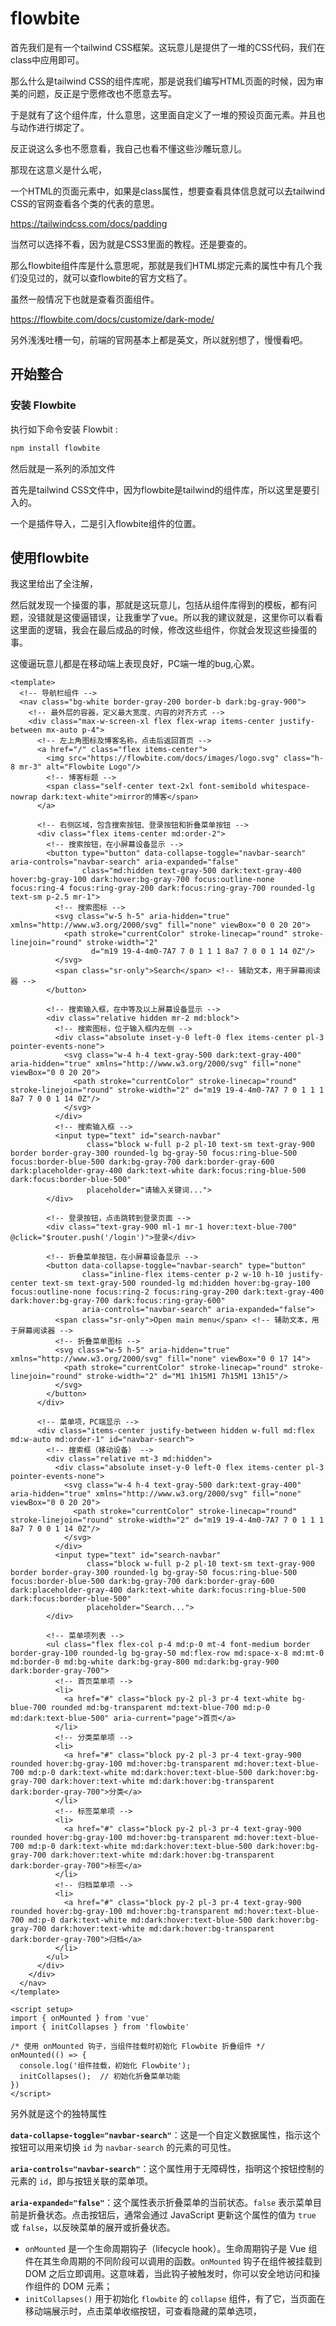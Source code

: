# flowbite

首先我们是有一个tailwind CSS框架。这玩意儿是提供了一堆的CSS代码，我们在class中应用即可。

那么什么是tailwind CSS的组件库呢，那是说我们编写HTML页面的时候，因为审美的问题，反正是宁愿修改也不愿意去写。

于是就有了这个组件库，什么意思，这里面自定义了一堆的预设页面元素。并且也与动作进行绑定了。

反正说这么多也不愿意看，我自己也看不懂这些沙雕玩意儿。

那现在这意义是什么呢，

一个HTML的页面元素中，如果是class属性，想要查看具体信息就可以去tailwind CSS的官网查看各个类的代表的意思。

https://tailwindcss.com/docs/padding

当然可以选择不看，因为就是CSS3里面的教程。还是要查的。



那么flowbite组件库是什么意思呢，那就是我们HTML绑定元素的属性中有几个我们没见过的，就可以查flowbite的官方文档了。

虽然一般情况下也就是查看页面组件。

https://flowbite.com/docs/customize/dark-mode/

另外浅浅吐槽一句，前端的官网基本上都是英文，所以就别想了，慢慢看吧。

## 开始整合

### 安装 Flowbite

执行如下命令安装 Flowbit :

```bash
npm install flowbite
```

然后就是一系列的添加文件

首先是tailwind CSS文件中，因为flowbite是tailwind的组件库，所以这里是要引入的。

一个是插件导入，二是引入flowbite组件的位置。

## 使用flowbite

我这里给出了全注解，

然后就发现一个操蛋的事，那就是这玩意儿，包括从组件库得到的模板，都有问题，没错就是这傻逼错误，让我重学了vue。所以我的建议就是，这里你可以看看这里面的逻辑，我会在最后成品的时候，修改这些组件，你就会发现这些操蛋的事。

这傻逼玩意儿都是在移动端上表现良好，PC端一堆的bug,心累。

```vue
<template>
  <!-- 导航栏组件 -->
  <nav class="bg-white border-gray-200 border-b dark:bg-gray-900">
    <!-- 最外层的容器，定义最大宽度、内容的对齐方式 -->
    <div class="max-w-screen-xl flex flex-wrap items-center justify-between mx-auto p-4">
      <!-- 左上角图标及博客名称，点击后返回首页 -->
      <a href="/" class="flex items-center">
        <img src="https://flowbite.com/docs/images/logo.svg" class="h-8 mr-3" alt="Flowbite Logo"/>
        <!-- 博客标题 -->
        <span class="self-center text-2xl font-semibold whitespace-nowrap dark:text-white">mirror的博客</span>
      </a>

      <!-- 右侧区域，包含搜索按钮、登录按钮和折叠菜单按钮 -->
      <div class="flex items-center md:order-2">
        <!-- 搜索按钮，在小屏幕设备显示 -->
        <button type="button" data-collapse-toggle="navbar-search" aria-controls="navbar-search" aria-expanded="false"
                class="md:hidden text-gray-500 dark:text-gray-400 hover:bg-gray-100 dark:hover:bg-gray-700 focus:outline-none focus:ring-4 focus:ring-gray-200 dark:focus:ring-gray-700 rounded-lg text-sm p-2.5 mr-1">
          <!-- 搜索图标 -->
          <svg class="w-5 h-5" aria-hidden="true" xmlns="http://www.w3.org/2000/svg" fill="none" viewBox="0 0 20 20">
            <path stroke="currentColor" stroke-linecap="round" stroke-linejoin="round" stroke-width="2"
                  d="m19 19-4-4m0-7A7 7 0 1 1 1 8a7 7 0 0 1 14 0Z"/>
          </svg>
          <span class="sr-only">Search</span> <!-- 辅助文本，用于屏幕阅读器 -->
        </button>

        <!-- 搜索输入框，在中等及以上屏幕设备显示 -->
        <div class="relative hidden mr-2 md:block">
          <!-- 搜索图标，位于输入框内左侧 -->
          <div class="absolute inset-y-0 left-0 flex items-center pl-3 pointer-events-none">
            <svg class="w-4 h-4 text-gray-500 dark:text-gray-400" aria-hidden="true" xmlns="http://www.w3.org/2000/svg" fill="none" viewBox="0 0 20 20">
              <path stroke="currentColor" stroke-linecap="round" stroke-linejoin="round" stroke-width="2" d="m19 19-4-4m0-7A7 7 0 1 1 1 8a7 7 0 0 1 14 0Z"/>
            </svg>
          </div>
          <!-- 搜索输入框 -->
          <input type="text" id="search-navbar"
                 class="block w-full p-2 pl-10 text-sm text-gray-900 border border-gray-300 rounded-lg bg-gray-50 focus:ring-blue-500 focus:border-blue-500 dark:bg-gray-700 dark:border-gray-600 dark:placeholder-gray-400 dark:text-white dark:focus:ring-blue-500 dark:focus:border-blue-500"
                 placeholder="请输入关键词...">
        </div>

        <!-- 登录按钮，点击跳转到登录页面 -->
        <div class="text-gray-900 ml-1 mr-1 hover:text-blue-700" @click="$router.push('/login')">登录</div>

        <!-- 折叠菜单按钮，在小屏幕设备显示 -->
        <button data-collapse-toggle="navbar-search" type="button"
                class="inline-flex items-center p-2 w-10 h-10 justify-center text-sm text-gray-500 rounded-lg md:hidden hover:bg-gray-100 focus:outline-none focus:ring-2 focus:ring-gray-200 dark:text-gray-400 dark:hover:bg-gray-700 dark:focus:ring-gray-600"
                aria-controls="navbar-search" aria-expanded="false">
          <span class="sr-only">Open main menu</span> <!-- 辅助文本，用于屏幕阅读器 -->
          <!-- 折叠菜单图标 -->
          <svg class="w-5 h-5" aria-hidden="true" xmlns="http://www.w3.org/2000/svg" fill="none" viewBox="0 0 17 14">
            <path stroke="currentColor" stroke-linecap="round" stroke-linejoin="round" stroke-width="2" d="M1 1h15M1 7h15M1 13h15"/>
          </svg>
        </button>
      </div>

      <!-- 菜单项，PC端显示 -->
      <div class="items-center justify-between hidden w-full md:flex md:w-auto md:order-1" id="navbar-search">
        <!-- 搜索框（移动设备） -->
        <div class="relative mt-3 md:hidden">
          <div class="absolute inset-y-0 left-0 flex items-center pl-3 pointer-events-none">
            <svg class="w-4 h-4 text-gray-500 dark:text-gray-400" aria-hidden="true" xmlns="http://www.w3.org/2000/svg" fill="none" viewBox="0 0 20 20">
              <path stroke="currentColor" stroke-linecap="round" stroke-linejoin="round" stroke-width="2" d="m19 19-4-4m0-7A7 7 0 1 1 1 8a7 7 0 0 1 14 0Z"/>
            </svg>
          </div>
          <input type="text" id="search-navbar"
                 class="block w-full p-2 pl-10 text-sm text-gray-900 border border-gray-300 rounded-lg bg-gray-50 focus:ring-blue-500 focus:border-blue-500 dark:bg-gray-700 dark:border-gray-600 dark:placeholder-gray-400 dark:text-white dark:focus:ring-blue-500 dark:focus:border-blue-500"
                 placeholder="Search...">
        </div>

        <!-- 菜单项列表 -->
        <ul class="flex flex-col p-4 md:p-0 mt-4 font-medium border border-gray-100 rounded-lg bg-gray-50 md:flex-row md:space-x-8 md:mt-0 md:border-0 md:bg-white dark:bg-gray-800 md:dark:bg-gray-900 dark:border-gray-700">
          <!-- 首页菜单项 -->
          <li>
            <a href="#" class="block py-2 pl-3 pr-4 text-white bg-blue-700 rounded md:bg-transparent md:text-blue-700 md:p-0 md:dark:text-blue-500" aria-current="page">首页</a>
          </li>
          <!-- 分类菜单项 -->
          <li>
            <a href="#" class="block py-2 pl-3 pr-4 text-gray-900 rounded hover:bg-gray-100 md:hover:bg-transparent md:hover:text-blue-700 md:p-0 dark:text-white md:dark:hover:text-blue-500 dark:hover:bg-gray-700 dark:hover:text-white md:dark:hover:bg-transparent dark:border-gray-700">分类</a>
          </li>
          <!-- 标签菜单项 -->
          <li>
            <a href="#" class="block py-2 pl-3 pr-4 text-gray-900 rounded hover:bg-gray-100 md:hover:bg-transparent md:hover:text-blue-700 md:p-0 dark:text-white md:dark:hover:text-blue-500 dark:hover:bg-gray-700 dark:hover:text-white md:dark:hover:bg-transparent dark:border-gray-700">标签</a>
          </li>
          <!-- 归档菜单项 -->
          <li>
            <a href="#" class="block py-2 pl-3 pr-4 text-gray-900 rounded hover:bg-gray-100 md:hover:bg-transparent md:hover:text-blue-700 md:p-0 dark:text-white md:dark:hover:text-blue-500 dark:hover:bg-gray-700 dark:hover:text-white md:dark:hover:bg-transparent dark:border-gray-700">归档</a>
          </li>
        </ul>
      </div>
    </div>
  </nav>
</template>

<script setup>
import { onMounted } from 'vue'
import { initCollapses } from 'flowbite'

/* 使用 onMounted 钩子，当组件挂载时初始化 Flowbite 折叠组件 */
onMounted(() => {
  console.log('组件挂载，初始化 Flowbite');
  initCollapses();  // 初始化折叠菜单功能
})
</script>
```



另外就是这个的独特属性

**`data-collapse-toggle="navbar-search"`**：这是一个自定义数据属性，指示这个按钮可以用来切换 `id` 为 `navbar-search` 的元素的可见性。

**`aria-controls="navbar-search"`**：这个属性用于无障碍性，指明这个按钮控制的元素的 `id`，即与按钮关联的菜单项。

**`aria-expanded="false"`**：这个属性表示折叠菜单的当前状态。`false` 表示菜单目前是折叠状态。点击按钮后，通常会通过 JavaScript 更新这个属性的值为 `true` 或 `false`，以反映菜单的展开或折叠状态。

- `onMounted` 是一个生命周期钩子（lifecycle hook）。生命周期钩子是 Vue 组件在其生命周期的不同阶段可以调用的函数。`onMounted` 钩子在组件被挂载到 DOM 之后立即调用。这意味着，当此钩子被触发时，你可以安全地访问和操作组件的 DOM 元素；
- `initCollapses()` 用于初始化 `flowbite` 的 `collapse` 组件，有了它，当页面在移动端展示时，点击菜单收缩按钮，可查看隐藏的菜单选项，